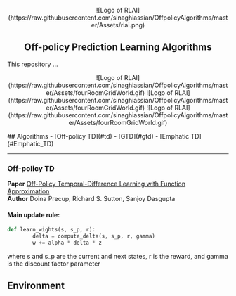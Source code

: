 <p align="center">
    ![Logo of RLAI](https://raw.githubusercontent.com/sinaghiassian/OffpolicyAlgorithms/master/Assets/rlai.png)
</p>

<h2 align=center>Off-policy Prediction Learning Algorithms</h2>
This repository ... 


<p align="center">
    ![Logo of RLAI](https://raw.githubusercontent.com/sinaghiassian/OffpolicyAlgorithms/master/Assets/fourRoomGridWorld.gif)
    ![Logo of RLAI](https://raw.githubusercontent.com/sinaghiassian/OffpolicyAlgorithms/master/Assets/fourRoomGridWorld.gif)
    ![Logo of RLAI](https://raw.githubusercontent.com/sinaghiassian/OffpolicyAlgorithms/master/Assets/fourRoomGridWorld.gif)
</p>
## Algorithms
- [Off-policy TD](#td)
- [GTD](#gtd)
- [Emphatic TD](#Emphatic_TD)

<hr>

<a name='td'></a>
### Off-policy TD

**Paper** [Off-Policy Temporal-Difference Learning with Function Approximation](https://www.cs.mcgill.ca/~dprecup/publications/PSD-01.pdf)<br>
**Author** Doina Precup, Richard S. Sutton, Sanjoy Dasgupta<br>

#### Main update rule:
```python
def learn_wights(s, s_p, r):
        delta = compute_delta(s, s_p, r, gamma)
        w += alpha * delta * z
```
where s and s_p are the current and next states, r is the reward, and gamma is the discount factor parameter
    

## Environment